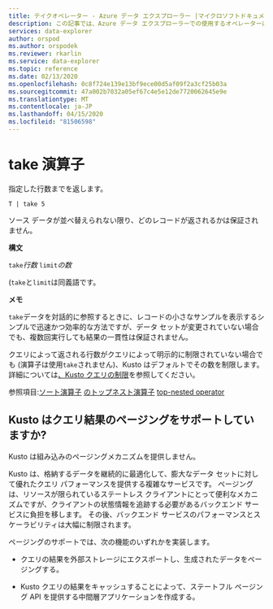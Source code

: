 ```yaml
---
title: テイクオペレーター - Azure データ エクスプローラー |マイクロソフトドキュメント
description: この記事では、Azure データ エクスプローラーでの使用するオペレーターについて説明します。
services: data-explorer
author: orspod
ms.author: orspodek
ms.reviewer: rkarlin
ms.service: data-explorer
ms.topic: reference
ms.date: 02/13/2020
ms.openlocfilehash: 0c8f724e139e13bf9ece00d5af09f2a3cf25b03a
ms.sourcegitcommit: 47a002b7032a05ef67c4e5e12de7720062645e9e
ms.translationtype: MT
ms.contentlocale: ja-JP
ms.lasthandoff: 04/15/2020
ms.locfileid: "81506598"
---
```

# <a name="take-operator"></a>take 演算子

指定した行数までを返します。

```kusto
T | take 5
```

ソース データが並べ替えられない限り、どのレコードが返されるかは保証されません。

**構文**

`take`*行数*
`limit`*の数*

(`take`と`limit`は同義語です。

**メモ**

`take`データを対話的に参照するときに、レコードの小さなサンプルを表示するシンプルで迅速かつ効率的な方法ですが、データ セットが変更されていない場合でも、複数回実行しても結果の一貫性は保証されません。

クエリによって返される行数がクエリによって明示的に制限されていない場合でも (演算子は使用`take`されません)、Kusto はデフォルトでその数を制限します。
詳細については[、Kusto クエリの制限](../concepts/querylimits.md)を参照してください。

参照項目:[ソート演算子](sortoperator.md)
[のトップネスト演算子](topoperator.md)
[top-nested operator](topnestedoperator.md)

## <a name="does-kusto-support-paging-of-query-results"></a>Kusto はクエリ結果のページングをサポートしていますか?

Kusto は組み込みのページングメカニズムを提供しません。

Kusto は、格納するデータを継続的に最適化して、膨大なデータ セットに対して優れたクエリ パフォーマンスを提供する複雑なサービスです。 ページングは、リソースが限られているステートレス クライアントにとって便利なメカニズムですが、クライアントの状態情報を追跡する必要があるバックエンド サービスに負担を移します。 その後、バックエンド サービスのパフォーマンスとスケーラビリティは大幅に制限されます。

ページングのサポートでは、次の機能のいずれかを実装します。

* クエリの結果を外部ストレージにエクスポートし、生成されたデータをページングする。

* Kusto クエリの結果をキャッシュすることによって、ステートフル ページング API を提供する中間層アプリケーションを作成する。